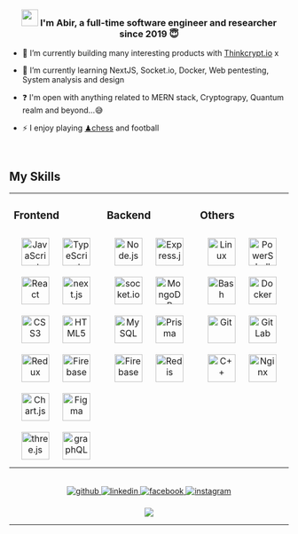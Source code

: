 <!-- <div align="center" height="200">
<img src="https://rishavanand.github.io/static/images/greetings.gif" align="center" style="object-fit: cover; height:200px; width:100%;"/>
</div> -->

### <div align="center"> <img src="https://camo.githubusercontent.com/e8e7b06ecf583bc040eb60e44eb5b8e0ecc5421320a92929ce21522dbc34c891/68747470733a2f2f6d656469612e67697068792e636f6d2f6d656469612f6876524a434c467a6361737252346961377a2f67697068792e676966" height="30"/> I'm Abir, a full-time software engineer and researcher since 2019 😇</div>  
  

- 🔭 I’m currently building many interesting products with [Thinkcrypt.io](https://thinkcrypt.io) x
  

- 🌱 I’m currently learning NextJS, Socket.io, Docker, Web pentesting, System analysis and design 
  

- ❓ I'm open with anything related to MERN stack, Cryptograpy, Quantum realm and beyond...😅
  

- ⚡ I enjoy playing [♟chess](https://www.chess.com/member/ashikuzzamanabir) and football
  

<br/>  


## My Skills  
<table><tr><td valign="top" width="33%">



### Frontend  
<div align="center">  
<img style="margin: 10px" src="https://profilinator.rishav.dev/skills-assets/javascript-original.svg" alt="JavaScript" height="50" />  
<img style="margin: 10px" src="https://profilinator.rishav.dev/skills-assets/typescript-original.svg" alt="TypeScript" height="50" />  
<img style="margin: 10px" src="https://profilinator.rishav.dev/skills-assets/react-original-wordmark.svg" alt="React" height="50" />  
<img style="margin: 10px" src="https://ui-lib.com/blog/wp-content/uploads/2021/12/nextjs-boilerplate-logo.png" alt="next.js" height="50" />  
<img style="margin: 10px" src="https://profilinator.rishav.dev/skills-assets/css3-original-wordmark.svg" alt="CSS3" height="50" />  
<img style="margin: 10px" src="https://profilinator.rishav.dev/skills-assets/html5-original-wordmark.svg" alt="HTML5" height="50" />  
<img style="margin: 10px" src="https://profilinator.rishav.dev/skills-assets/redux-original.svg" alt="Redux" height="50" />  
<img style="margin: 10px" src="https://profilinator.rishav.dev/skills-assets/firebase.png" alt="Firebase" height="50" />  
<!-- <img style="margin: 10px" src="https://profilinator.rishav.dev/skills-assets/nodejs-original-wordmark.svg" alt="Node.js" height="50" />   -->
<img style="margin: 10px" src="https://profilinator.rishav.dev/skills-assets/logo-title.svg" alt="Chart.js" height="50" />  
<img style="margin: 10px" src="https://profilinator.rishav.dev/skills-assets/figma-icon.svg" alt="Figma" height="50" />  
<img style="margin: 10px" src="https://pbs.twimg.com/profile_images/1390736294666506242/_D_h6aWq_400x400.png" alt="three.js" height="50" /> 
<img style="margin: 10px" src="https://upload.wikimedia.org/wikipedia/commons/thumb/1/17/GraphQL_Logo.svg/2048px-GraphQL_Logo.svg.png" alt="graphQL" height="50" /> 
<!-- <img style="margin: 10px" src="https://profilinator.rishav.dev/skills-assets/sass-original.svg" alt="Sass" height="50" />   -->
</div>

</td><td valign="top" width="33%">



### Backend  
<div align="center">  
<!-- <img style="margin: 10px" src="https://profilinator.rishav.dev/skills-assets/javascript-original.svg" alt="JavaScript" height="50" />  
<img style="margin: 10px" src="https://profilinator.rishav.dev/skills-assets/typescript-original.svg" alt="TypeScript" height="50" />   -->
<img style="margin: 10px" src="https://cdn.iconscout.com/icon/free/png-256/node-js-1174925.png" alt="Node.js" height="50" />  
<img style="margin: 10px" src="https://www.geekandjob.com/uploads/wiki/2e5b0058b2d38158b21439fe06e9b8fabe3cb139.png" alt="Express.js" height="50" />  
<img style="margin: 10px" src="https://cdn.worldvectorlogo.com/logos/socket-io.svg" alt="socket.io" height="50" />  
<img style="margin: 10px" src="https://profilinator.rishav.dev/skills-assets/mongodb-original-wordmark.svg" alt="MongoDB" height="50" />  
<!-- <img style="margin: 10px" src="https://profilinator.rishav.dev/skills-assets/linux-original.svg" alt="Linux" height="50" />   -->
<!-- <img style="margin: 10px" src="https://profilinator.rishav.dev/skills-assets/redux-original.svg" alt="Redux" height="50" />   -->
<img style="margin: 10px" src="https://profilinator.rishav.dev/skills-assets/mysql-original-wordmark.svg" alt="MySQL" height="50" />  
<!-- <img style="margin: 10px" src="https://profilinator.rishav.dev/skills-assets/gnu_bash-icon.svg" alt="Bash" height="50" />   -->
<img style="margin: 10px" src="https://profilinator.rishav.dev/skills-assets/prisma.png" alt="Prisma" height="50" />  
<img style="margin: 10px" src="https://profilinator.rishav.dev/skills-assets/firebase.png" alt="Firebase" height="50" />  
<img style="margin: 10px" src="https://profilinator.rishav.dev/skills-assets/redis-original-wordmark.svg" alt="Redis" height="50" />  
<!-- <img style="margin: 10px" src="https://profilinator.rishav.dev/skills-assets/sqlite.svg" alt="MySQL" height="50" />   -->
</div>

</td><td valign="top" width="33%">



### Others  
<div align="center">  
<img style="margin: 10px" src="https://profilinator.rishav.dev/skills-assets/linux-original.svg" alt="Linux" height="50" />  
<img style="margin: 10px" src="https://profilinator.rishav.dev/skills-assets/powershell.png" alt="PowerShell" height="50" />  
<img style="margin: 10px" src="https://bashlogo.com/img/symbol/png/full_colored_light.png" alt="Bash" height="50" />  
<img style="margin: 10px" src="https://profilinator.rishav.dev/skills-assets/docker-original-wordmark.svg" alt="Docker" height="50" />  
<img style="margin: 10px" src="https://profilinator.rishav.dev/skills-assets/git-scm-icon.svg" alt="Git" height="50" />  
<img style="margin: 10px" src="https://profilinator.rishav.dev/skills-assets/gitlab.svg" alt="GitLab" height="50" />  
<img style="margin: 10px" src="https://profilinator.rishav.dev/skills-assets/cplusplus-original.svg" alt="C++" height="50" />  
<img style="margin: 10px" src="https://profilinator.rishav.dev/skills-assets/nginx-original.svg" alt="Nginx" height="50" />  
</div>

</td></tr></table>  

<br/>  


<!-- ## Connect with me   -->
<div align="center">
<a href="https://github.com/ashikuzzaman-abir" target="_blank">
<img src=https://img.shields.io/badge/github-%2324292e.svg?&style=for-the-badge&logo=github&logoColor=white alt=github style="margin-bottom: 5px;" />
</a>
<a href="https://linkedin.com/in/ashikuzzaman-abir" target="_blank">
<img src=https://img.shields.io/badge/linkedin-%231E77B5.svg?&style=for-the-badge&logo=linkedin&logoColor=white alt=linkedin style="margin-bottom: 5px;" />
</a>
<a href="https://www.facebook.com/asrabir" target="_blank">
<img src=https://img.shields.io/badge/facebook-%232E87FB.svg?&style=for-the-badge&logo=facebook&logoColor=white alt=facebook style="margin-bottom: 5px;" />
</a>
<a href="https://instagram.com/ashikuzzaman_abir" target="_blank">
<img src=https://img.shields.io/badge/instagram-%23000000.svg?&style=for-the-badge&logo=instagram&logoColor=white alt=instagram style="margin-bottom: 5px;" />
</a>  
</div>  
  

<br/>  


<!-- ## Github Stats   
<div align="center"><img src="https://github-readme-stats.vercel.app/api?username=ashikuzzaman-abir&show_icons=true&count_private=true&hide_border=true" align="center" /></div>  

<br/>  
-->

<!-- ## Recent Blog Posts   -->
  

<!-- <br/>   -->

  

<!-- <br/>   -->

<div align="center">
<img src="https://komarev.com/ghpvc/?username=ashikuzzaman-abir&&style=flat-square" align="center" />
</div>  


  

<!-- <br/>   -->

<div align="center"></div>
<!-- <br /> -->

----
